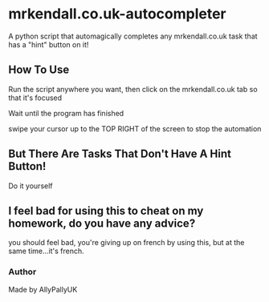 # mrkendall.co.uk-autocompleter
A python script that automagically completes any mrkendall.co.uk task that has a "hint" button on it!

## How To Use

Run the script anywhere you want, then click on the mrkendall.co.uk tab so that it's focused

Wait until the program has finished

swipe your cursor up to the TOP RIGHT of the screen to stop the automation



## But There Are Tasks That Don't Have A Hint Button!

Do it yourself



## I feel bad for using this to cheat on my homework, do you have any advice?

you should feel bad, you're giving up on french by using this, but at the same time...it's french.



### Author
Made by AllyPallyUK
